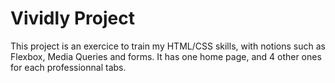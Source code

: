# Vividly Project

This project is an exercice to train my HTML/CSS skills, with notions such as Flexbox, Media Queries and forms. It has one home page, and 4 other ones for each professionnal tabs. 
